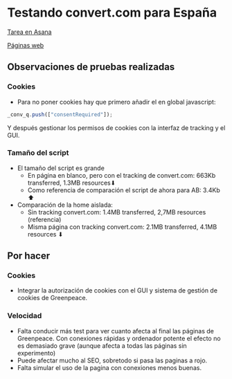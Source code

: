 # Testando convert.com para España

[Tarea en Asana](https://app.asana.com/0/1201820848298280/1208604989923128)

[Páginas web](https://greenpeace.github.io/gpes-test-convert-com/)

## Observaciones de pruebas realizadas

### Cookies

- Para no poner cookies hay que primero añadir el en global javascript:

```javascript
_conv_q.push(["consentRequired"]);
```

Y después gestionar los permisos de cookies con la interfaz de tracking y el GUI.


### Tamaño del script

- El tamaño del script es grande
  - En página en blanco, pero con el tracking de convert.com: 663Kb transferred, 1.3MB resources⬇︎
  - Como referencia de comparación el script de ahora para AB: 3.4Kb ⬆︎
- Comparación de la home aislada:
  - Sin tracking convert.com: 1.4MB transferred, 2,7MB resources (referencia)
  - Misma página con tracking convert.com: 2.1MB transferred, 4.1MB resources ⬇︎

## Por hacer

### Cookies

- Integrar la autorización de cookies con el GUI y sistema de gestión de cookies de Greenpeace.


### Velocidad

- Falta conducir más test para ver cuanto afecta al final las páginas de Greenpeace. Con conexiones rápidas y ordenador potente el efecto no es demasiado grave (aunque afecta a todas las páginas sin experimento)
- Puede afectar mucho al SEO, sobretodo si pasa las paginas a rojo.
- Falta simular el uso de la pagina con conexiones menos buenas.


